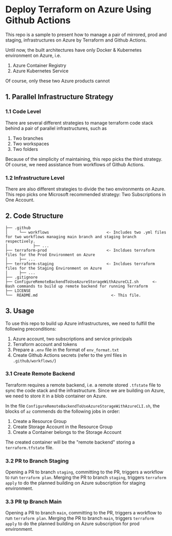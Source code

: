 # Deploy Terraform on Azure Using Github Actions
This repo is a sample to present how to manage a pair of mirrored, prod and staging, infrastructures on Azure by 
Terraform and Github Actions.

Until now, the built architectures have only Docker & Kubernetes environment on Azure, i.e.
1. Azure Container Registry
2. Azure Kubernetes Service

Of course, only these two Azure products cannot 

## 1. Parallel Infrastructure Strategy
### 1.1 Code Level
There are several different strategies to manage terraform code stack behind a pair of parallel infrastructures, such as
1. Two branches
2. Two workspaces
3. Two folders

Because of the simplicity of maintaining, this repo picks the third strategy. Of course, we need assistance from workflows of Github Actions.

### 1.2 Infrastructure Level
There are also different strategies to divide the two environments on Azure. This repo picks one Microsoft recommended strategy: Two Subscriptions in One Account. 

## 2. Code Structure

```
├── .github                                   
│     └── workflows                         <- Includes two .yml files for two workflows managing main branch and staging branch respectively.
│           ├── ...
├── terraform-prod                          <- Incldues terraform files for the Prod Environment on Azure
│     ├── ...   
├── terraform-staging                       <- Incldues terraform files for the Staging Environment on Azure
│     ├── ...                        
├── .gitignore
├── ConfigureRemoteBackendToUseAzureStorageWithAzureCLI.sh      <- Bash commands to build up remote backend for running Terraform
├── LICENSE                                 
└──  README.md                                <- This file.
```

## 3. Usage
To use this repo to build up Azure infrastructures, we need to fulfill the following preconditions:
1. Azure account, two subscriptions and service principals 
2. Terraform account and tokens
3. Prepare a `.env` file in the format of `env_format.txt`
4. Create Github Actions secrets (refer to the yml files in `.github/workflows/`)

### 3.1 Create Remote Backend
Terraform requires a remote backend, i.e. a remote stored `.tfstate` file to sync the code stack and the infrastructure. Since we are 
building on Azure, we need to store it in a blob container on Azure. 

In the file `ConfigureRemoteBackendToUseAzureStorageWithAzureCLI.sh`, the blocks of `az` commends do the following jobs in order:
1. Create a Resource Group
2. Create Storage Account in the Resource Group
3. Create a Container belongs to the Storage Account

The created container will be the "remote backend" storing a `terraform.tfstate` file.

### 3.2 PR to Branch Staging
Opening a PR to branch `staging`, committing to the PR, triggers a workflow to run `terraform plan`.
Merging the PR to branch `staging`, triggers `terraform apply` to do the planned building on Azure subscription for staging environment.

### 3.3 PR tp Branch Main
Opening a PR to branch `main`, committing to the PR, triggers a workflow to run `terraform plan`.
Merging the PR to branch `main`, triggers `terraform apply` to do the planned building on Azure subscription for prod environment.